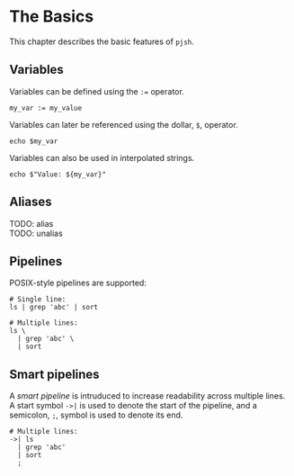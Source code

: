 # The Basics
This chapter describes the basic features of `pjsh`.

## Variables
Variables can be defined using the `:=` operator.
```pjsh
my_var := my_value
```

Variables can later be referenced using the dollar, `$`, operator.
```pjsh
echo $my_var
```

Variables can also be used in interpolated strings.
```pjsh
echo $"Value: ${my_var}"
```

## Aliases
TODO: alias  
TODO: unalias

## Pipelines
POSIX-style pipelines are supported:
```pjsh
# Single line:
ls | grep 'abc' | sort

# Multiple lines:
ls \
  | grep 'abc' \
  | sort
```

## Smart pipelines
A _smart pipeline_ is intruduced to increase readability across multiple lines.
A start symbol `->|` is used to denote the start of the pipeline, and a
semicolon, `;`, symbol is used to denote its end.
```pjsh
# Multiple lines:
->| ls
  | grep 'abc'
  | sort
  ;
```
